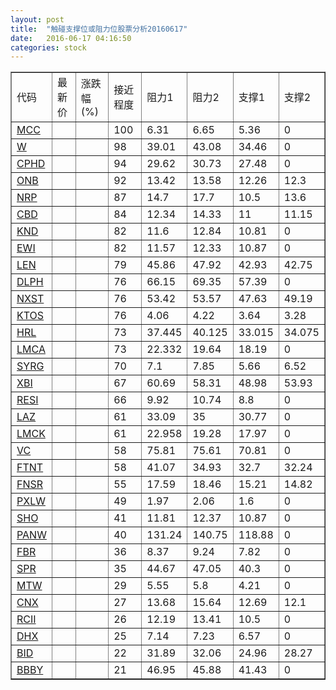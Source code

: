 ```yaml
---
layout: post
title:  "触碰支撑位或阻力位股票分析20160617"
date:   2016-06-17 04:16:50
categories: stock
---
```

<script type="text/javascript">
var stockList = []
stockList.push('gb_mcc');
stockList.push('gb_w');
stockList.push('gb_cphd');
stockList.push('gb_onb');
stockList.push('gb_nrp');
stockList.push('gb_cbd');
stockList.push('gb_knd');
stockList.push('gb_ewi');
stockList.push('gb_len');
stockList.push('gb_dlph');
stockList.push('gb_nxst');
stockList.push('gb_ktos');
stockList.push('gb_hrl');
stockList.push('gb_lmca');
stockList.push('gb_syrg');
stockList.push('gb_xbi');
stockList.push('gb_resi');
stockList.push('gb_laz');
stockList.push('gb_lmck');
stockList.push('gb_vc');
stockList.push('gb_ftnt');
stockList.push('gb_fnsr');
stockList.push('gb_pxlw');
stockList.push('gb_sho');
stockList.push('gb_panw');
stockList.push('gb_fbr');
stockList.push('gb_spr');
stockList.push('gb_mtw');
stockList.push('gb_cnx');
stockList.push('gb_rcii');
stockList.push('gb_dhx');
stockList.push('gb_bid');
stockList.push('gb_bbby');
</script>
<table border="1">
 <tr>
 <td>代码</td>
 <td>最新价</td>
 <td>涨跌幅(%)</td>
 <td>接近程度</td>
 <td>阻力1</td>
 <td>阻力2</td>
 <td>支撑1</td>
 <td>支撑2</td>
</tr>
  <tr id="mcc" class="red">
  <td><a href="http://stock.finance.sina.com.cn/usstock/quotes/MCC.html" target="_blank">MCC</a></td><td></td><td></td><td>100</td><td>6.31</td><td>6.65</td><td>5.36</td><td>0</td></tr>
  <tr id="w" class="red">
  <td><a href="http://stock.finance.sina.com.cn/usstock/quotes/W.html" target="_blank">W</a></td><td></td><td></td><td>98</td><td>39.01</td><td>43.08</td><td>34.46</td><td>0</td></tr>
  <tr id="cphd" class="red">
  <td><a href="http://stock.finance.sina.com.cn/usstock/quotes/CPHD.html" target="_blank">CPHD</a></td><td></td><td></td><td>94</td><td>29.62</td><td>30.73</td><td>27.48</td><td>0</td></tr>
  <tr id="onb" class="green">
  <td><a href="http://stock.finance.sina.com.cn/usstock/quotes/ONB.html" target="_blank">ONB</a></td><td></td><td></td><td>92</td><td>13.42</td><td>13.58</td><td>12.26</td><td>12.3</td></tr>
  <tr id="nrp" class="red">
  <td><a href="http://stock.finance.sina.com.cn/usstock/quotes/NRP.html" target="_blank">NRP</a></td><td></td><td></td><td>87</td><td>14.7</td><td>17.7</td><td>10.5</td><td>13.6</td></tr>
  <tr id="cbd" class="red">
  <td><a href="http://stock.finance.sina.com.cn/usstock/quotes/CBD.html" target="_blank">CBD</a></td><td></td><td></td><td>84</td><td>12.34</td><td>14.33</td><td>11</td><td>11.15</td></tr>
  <tr id="knd" class="green">
  <td><a href="http://stock.finance.sina.com.cn/usstock/quotes/KND.html" target="_blank">KND</a></td><td></td><td></td><td>82</td><td>11.6</td><td>12.84</td><td>10.81</td><td>0</td></tr>
  <tr id="ewi" class="green">
  <td><a href="http://stock.finance.sina.com.cn/usstock/quotes/EWI.html" target="_blank">EWI</a></td><td></td><td></td><td>82</td><td>11.57</td><td>12.33</td><td>10.87</td><td>0</td></tr>
  <tr id="len" class="red">
  <td><a href="http://stock.finance.sina.com.cn/usstock/quotes/LEN.html" target="_blank">LEN</a></td><td></td><td></td><td>79</td><td>45.86</td><td>47.92</td><td>42.93</td><td>42.75</td></tr>
  <tr id="dlph" class="green">
  <td><a href="http://stock.finance.sina.com.cn/usstock/quotes/DLPH.html" target="_blank">DLPH</a></td><td></td><td></td><td>76</td><td>66.15</td><td>69.35</td><td>57.39</td><td>0</td></tr>
  <tr id="nxst" class="green">
  <td><a href="http://stock.finance.sina.com.cn/usstock/quotes/NXST.html" target="_blank">NXST</a></td><td></td><td></td><td>76</td><td>53.42</td><td>53.57</td><td>47.63</td><td>49.19</td></tr>
  <tr id="ktos" class="red">
  <td><a href="http://stock.finance.sina.com.cn/usstock/quotes/KTOS.html" target="_blank">KTOS</a></td><td></td><td></td><td>76</td><td>4.06</td><td>4.22</td><td>3.64</td><td>3.28</td></tr>
  <tr id="hrl" class="green">
  <td><a href="http://stock.finance.sina.com.cn/usstock/quotes/HRL.html" target="_blank">HRL</a></td><td></td><td></td><td>73</td><td>37.445</td><td>40.125</td><td>33.015</td><td>34.075</td></tr>
  <tr id="lmca" class="green">
  <td><a href="http://stock.finance.sina.com.cn/usstock/quotes/LMCA.html" target="_blank">LMCA</a></td><td></td><td></td><td>73</td><td>22.332</td><td>19.64</td><td>18.19</td><td>0</td></tr>
  <tr id="syrg" class="green">
  <td><a href="http://stock.finance.sina.com.cn/usstock/quotes/SYRG.html" target="_blank">SYRG</a></td><td></td><td></td><td>70</td><td>7.1</td><td>7.85</td><td>5.66</td><td>6.52</td></tr>
  <tr id="xbi" class="green">
  <td><a href="http://stock.finance.sina.com.cn/usstock/quotes/XBI.html" target="_blank">XBI</a></td><td></td><td></td><td>67</td><td>60.69</td><td>58.31</td><td>48.98</td><td>53.93</td></tr>
  <tr id="resi" class="green">
  <td><a href="http://stock.finance.sina.com.cn/usstock/quotes/RESI.html" target="_blank">RESI</a></td><td></td><td></td><td>66</td><td>9.92</td><td>10.74</td><td>8.8</td><td>0</td></tr>
  <tr id="laz" class="red">
  <td><a href="http://stock.finance.sina.com.cn/usstock/quotes/LAZ.html" target="_blank">LAZ</a></td><td></td><td></td><td>61</td><td>33.09</td><td>35</td><td>30.77</td><td>0</td></tr>
  <tr id="lmck" class="green">
  <td><a href="http://stock.finance.sina.com.cn/usstock/quotes/LMCK.html" target="_blank">LMCK</a></td><td></td><td></td><td>61</td><td>22.958</td><td>19.28</td><td>17.97</td><td>0</td></tr>
  <tr id="vc" class="green">
  <td><a href="http://stock.finance.sina.com.cn/usstock/quotes/VC.html" target="_blank">VC</a></td><td></td><td></td><td>58</td><td>75.81</td><td>75.61</td><td>70.81</td><td>0</td></tr>
  <tr id="ftnt" class="green">
  <td><a href="http://stock.finance.sina.com.cn/usstock/quotes/FTNT.html" target="_blank">FTNT</a></td><td></td><td></td><td>58</td><td>41.07</td><td>34.93</td><td>32.7</td><td>32.24</td></tr>
  <tr id="fnsr" class="red">
  <td><a href="http://stock.finance.sina.com.cn/usstock/quotes/FNSR.html" target="_blank">FNSR</a></td><td></td><td></td><td>55</td><td>17.59</td><td>18.46</td><td>15.21</td><td>14.82</td></tr>
  <tr id="pxlw" class="red">
  <td><a href="http://stock.finance.sina.com.cn/usstock/quotes/PXLW.html" target="_blank">PXLW</a></td><td></td><td></td><td>49</td><td>1.97</td><td>2.06</td><td>1.6</td><td>0</td></tr>
  <tr id="sho" class="red">
  <td><a href="http://stock.finance.sina.com.cn/usstock/quotes/SHO.html" target="_blank">SHO</a></td><td></td><td></td><td>41</td><td>11.81</td><td>12.37</td><td>10.87</td><td>0</td></tr>
  <tr id="panw" class="red">
  <td><a href="http://stock.finance.sina.com.cn/usstock/quotes/PANW.html" target="_blank">PANW</a></td><td></td><td></td><td>40</td><td>131.24</td><td>140.75</td><td>118.88</td><td>0</td></tr>
  <tr id="fbr" class="green">
  <td><a href="http://stock.finance.sina.com.cn/usstock/quotes/FBR.html" target="_blank">FBR</a></td><td></td><td></td><td>36</td><td>8.37</td><td>9.24</td><td>7.82</td><td>0</td></tr>
  <tr id="spr" class="red">
  <td><a href="http://stock.finance.sina.com.cn/usstock/quotes/SPR.html" target="_blank">SPR</a></td><td></td><td></td><td>35</td><td>44.67</td><td>47.05</td><td>40.3</td><td>0</td></tr>
  <tr id="mtw" class="green">
  <td><a href="http://stock.finance.sina.com.cn/usstock/quotes/MTW.html" target="_blank">MTW</a></td><td></td><td></td><td>29</td><td>5.55</td><td>5.8</td><td>4.21</td><td>0</td></tr>
  <tr id="cnx" class="red">
  <td><a href="http://stock.finance.sina.com.cn/usstock/quotes/CNX.html" target="_blank">CNX</a></td><td></td><td></td><td>27</td><td>13.68</td><td>15.64</td><td>12.69</td><td>12.1</td></tr>
  <tr id="rcii" class="red">
  <td><a href="http://stock.finance.sina.com.cn/usstock/quotes/RCII.html" target="_blank">RCII</a></td><td></td><td></td><td>26</td><td>12.19</td><td>13.41</td><td>10.5</td><td>0</td></tr>
  <tr id="dhx" class="green">
  <td><a href="http://stock.finance.sina.com.cn/usstock/quotes/DHX.html" target="_blank">DHX</a></td><td></td><td></td><td>25</td><td>7.14</td><td>7.23</td><td>6.57</td><td>0</td></tr>
  <tr id="bid" class="green">
  <td><a href="http://stock.finance.sina.com.cn/usstock/quotes/BID.html" target="_blank">BID</a></td><td></td><td></td><td>22</td><td>31.89</td><td>32.06</td><td>24.96</td><td>28.27</td></tr>
  <tr id="bbby" class="green">
  <td><a href="http://stock.finance.sina.com.cn/usstock/quotes/BBBY.html" target="_blank">BBBY</a></td><td></td><td></td><td>21</td><td>46.95</td><td>45.88</td><td>41.43</td><td>0</td></tr>
</table>
